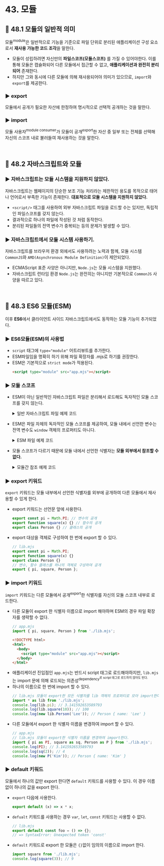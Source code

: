 # 43. 모듈

## 📌 48.1 모듈의 일반적 의미

모듈<sup>module</sup>은 일반적으로 기능을 기준으로 파일 단위로 분리된 애플리케이션 구성 요소로서 **재사용 가능한 코드 조각**을 말한다.

- 모듈이 성립하려면 자신만의 **파일스코프(모듈스코프)** 를 가질 수 있어야한다. 이를 통해 모듈은 캡슐화되어 다른 모듈에서 접근할 수 없고, **애플리케이션과 완전히 분리되어** 존재한다.
- 하지만 그와 동시에 다른 모듈에 의해 재사용되어야 의미가 있으므로, `import`와 `export`를 제공한다.

### ▶️ export

모듈에서 공개가 필요한 자산에 한정하여 명시적으로 선택적 공개하는 것을 말한다.

### ▶️ import

모듈 사용자<sup>module consumer</sup>가 모듈이 공개<sup>export</sup>한 자산 중 일부 또는 전체를 선택해 자신의 스코프 내로 불러들여 재사용하는 것을 말한다.

<br/>

## 📌 48.2 자바스크립트와 모듈

### ▶️ 자바스크립트는 모듈 시스템을 지원하지 않았다.

자바스크립트는 웹페이지의 단순한 보조 기능 처리라는 제한적인 용도를 목적으로 태어나 언어로서 부족한 기능이 존재한다. **대표적으로 모듈 시스템을 지원하지 않았다.**

- `<script/>` 태그를 사용하여 외부 자바스크립트 파일을 로드할 수는 있지만, 독립적인 파일스코프를 갖지 않는다.
- 결과적으로 하나의 파일에 작성된 것 처럼 동작한다.
- 분리된 파일들의 전역 변수가 중복되는 등의 문제가 발생할 수 있다.

### ▶️ 자바스크립트에서 모듈 시스템 사용하기.

자바스크립트를 브라우저 환경 외에서도 사용하려는 노력과 함께, 모듈 시스템 `CommonJS`와 `AMD(Asynchronous Module Definition)`이 제안되었다.

- ECMAScript 표준 사양은 아니지만, `Node.js`는 모듈 시스템을 지원했다.
- 자바스크립트 런타임 환경 `Node.js`는 완전히는 아니지만 기본적으로 `CommonJS` 사양을 따르고 있다.

<br/>

## 📌 48.3 ES6 모듈(ESM)

이후 **ES6**에서 클라이언트 사이드 자바스크립트에서도 동작하는 모듈 기능이 추가되었다.

### ▶️ ES6모듈(ESM)의 사용법

- `script` 태그에 `type="module"` 어트리뷰트를 추가한다.
- ESM파일임을 명확히 하기 위해 파일 확장자를 .mjs로 하기를 권장한다.
- ESM은 기본적으로 `strict mode`가 적용된다.
  ```html
  <script type="module" src="app.mjs"></script>
  ```

### ▶️ 모듈 스코프

- ESM이 아닌 일반적인 자바스크립트 파일은 분리해서 로드해도 독자적인 모듈 스코프를 갖지 않는다.
  <details>
  <summary>일반 자바스크립트 파일 예제 코드</summary>

  <!-- prettier-ignore -->
  ```js
  // foo.js
  // x 변수는 전역 변수다.
  var x = 'foo';
  console.log(window.x); // foo
  ```

  ```js
  // bar.js
  // x 변수는 전역 변수다. foo.js에서 선언한 전역 변수 x와 중복된 선언이다.
  var x = 'bar';

  // foo.js에서 선언한 전역 변수 x의 값이 재할당되었다.
  console.log(window.x); // bar
  ```

  ```html
  <!DOCTYPE html>
  <html>
    <body>
      <script src="foo.js"></script>
      <script src="bar.js"></script>
    </body>
  </html>
  ```

  </details>

- ESM은 파일 자체의 독자적인 모듈 스코프를 제공하여, 모듈 내에서 선언한 변수는 전역 변수도 `window` 객체의 프로퍼티도 아니다.
  <details>
  <summary>ESM 파일 예제 코드</summary>

  <!-- prettier-ignore -->
  ```js
  // foo.mjs
  // x 변수는 전역 변수가 아니며 window 객체의 프로퍼티도 아니다.
  var x = 'foo';
  console.log(x); // foo
  console.log(window.x); // undefined
  ```

  ```js
  // bar.mjs
  // x 변수는 전역 변수가 아니며 window 객체의 프로퍼티도 아니다.
  // foo.mjs에서 선언한 x 변수와 스코프가 다른 변수다.
  var x = 'bar';
  console.log(x); // bar
  console.log(window.x); // undefined
  ```

  ```html
  <!DOCTYPE html>
  <html>
    <body>
      <script type="module" src="foo.mjs"></script>
      <script type="module" src="bar.mjs"></script>
    </body>
  </html>
  ```

  </details>

- 모듈 스코프가 다르기 때문에 모듈 내에서 선언한 식별자는 **모듈 외부에서 참조할 수 없다.**
  <details>
  <summary>모듈간 참조 예제 코드</summary>

  <!-- prettier-ignore -->
  ```js
  // foo.mjs
  const x = 'foo';
  console.log(x); // foo
  ```

  ```js
  // bar.mjs
  console.log(x); // ReferenceError: x is not defined
  ```

  ```html
  <!DOCTYPE html>
  <html>
    <body>
      <script type="module" src="foo.mjs"></script>
      <script type="module" src="bar.mjs"></script>
    </body>
  </html>
  ```

  </details>

### ▶️ export 키워드

`export` 키워드는 모듈 내부에서 선언한 식별자를 외부에 공개하여 다른 모듈에서 재사용할 수 있게 한다.

- export 키워드는 선언문 앞에 사용한다.
  ```js
  export const pi = Math.PI; // 변수의 공개
  export function square(x) {} // 함수의 공개
  export class Person {} // 클래스의 공개
  ```
- export 대상을 객체로 구성하여 한 번에 export 할 수 있다.
  ```js
  // lib.mjs
  export const pi = Math.PI;
  export function square(x) {}
  export class Person {}
  // 변수, 함수 클래스를 하나의 객체로 구성하여 공개
  export { pi, square, Person };
  ```

### ▶️ import 키워드

`import` 키워드는 다른 모듈에서 공개<sup>export</sup>한 식별자를 자신의 모듈 스코프 내부로 로드한다.

- 다른 모듈이 export 한 식별자 이름으로 import 해야하며 ESM의 경우 파일 확장자를 생략할 수 없다.
  ```js
  // app.mjs
  import { pi, square, Person } from './lib.mjs';
  ```
  ```html
  <!DOCTYPE html>
  <html>
    <body>
      <script type="module" src="app.mjs"></script>
    </body>
  </html>
  ```
- 애플리케이션 진입점인 `app.mjs`는 반드시 script 태그로 로드해야하지만, `lib.mjs`는 import 문에 의해 로드되는 의존성<sup>dependency<sup>로 script 태그로 로드하지 않아도 된다.
- 하나의 이름으로 한 번에 import 할 수 있다.
  ```js
  // lib.mjs 모듈이 export한 모든 식별자를 lib 객체의 프로퍼티로 모아 import한다.
  import * as lib from './lib.mjs';
  console.log(lib.pi); // 3.141592653589793
  console.log(lib.square(10)); // 100
  console.log(new lib.Person('Lee')); // Person { name: 'Lee' }
  ```
- 다른 모듈에서 export 한 식별자 이름을 변경하여 import 할 수 있다.
  ```js
  // app.mjs
  // lib.mjs 모듈이 export한 식별자 이름을 변경하여 import한다.
  import { pi as PI, square as sq, Person as P } from './lib.mjs';
  console.log(PI); // 3.141592653589793
  console.log(sq(2)); // 4
  console.log(new P('Kim')); // Person { name: 'Kim' }
  ```

### ▶️ default 키워드

모듈에서 하나의 값만 export 한다면 `default` 키워드를 사용할 수 있다. 이 경우 이름 없이 하나의 값을 export 한다.

- `export` 다음에 사용한다.
  ```js
  export default (x) => x * x;
  ```
- `defualt` 키워드를 사용하는 경우 `var`, `let`, `const` 키워드는 사용할 수 없다.
  ```js
  // lib.mjs
  export default const foo = () => {};
  // => SyntaxError: Unexpected token 'const'
  ```
- `default` 키워드로 export 한 모듈은 `{}`없이 임의의 이름으로 import 한다.
  ```js
  import square from './lib.mjs';
  console.log(square(3)); // 9
  ```
